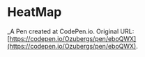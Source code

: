 # HeatMap
 _A Pen created at CodePen.io. Original URL: [https://codepen.io/Ozubergs/pen/eboQWX](https://codepen.io/Ozubergs/pen/eboQWX).

 